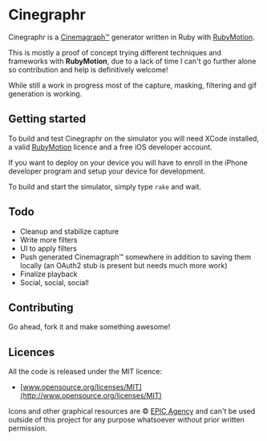 Cinegraphr
==========

Cinegraphr is a [Cinemagraph™](http://cinemagraphs.com/) generator written in Ruby with [RubyMotion](http://rubymotion.com).

This is mostly a proof of concept trying different techniques and frameworks with **RubyMotion**, due to a lack of time I can't go further alone so contribution and help is definitively welcome!

While still a work in progress most of the capture, masking, filtering and gif generation is working.

Getting started
---------------
To build and test Cinegraphr on the simulator you will need XCode installed, a valid [RubyMotion](http://rubymotion.com) licence and a free iOS developer account.

If you want to deploy on your device you will have to enroll in the iPhone developer program and setup your device for development.

To build and start the simulator, simply type `rake` and wait.

Todo
----
* Cleanup and stabilize capture
* Write more filters
* UI to apply filters
* Push generated Cinemagraph™ somewhere in addition to saving them locally (an OAuth2 stub is present but needs much more work)
* Finalize playback
* Social, social, social!

Contributing
------------
Go ahead, fork it and make something awesome!

Licences
--------
All the code is released under the MIT licence:

* [www.opensource.org/licenses/MIT](http://www.opensource.org/licenses/MIT)

Icons and other graphical resources are © [EPIC Agency](http://epic/net) and can't be used outside of this project for any purpose whatsoever without prior written permission.